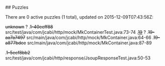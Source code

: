 <md xmlns="http://www.w3.org/1999/xhtml" etag="6-puzzles-xsd/init.xsl">## Puzzles

There are 0 active puzzles (1 total), updated on 2015-12-09T07:43:56Z:

<del>unknown</del> ?
.<del>1-40eeff88</del> src/test/java/com/jcabi/http/mock/MkContainerTest.java:73-74
.[<del>19</del>](https://github.com/jcabi/jcabi-http/issues/19) ?
.<del>19-aa7a7497</del> src/main/java/com/jcabi/http/mock/MkContainer.java:64-66
.<del>19-a877bdce</del> src/main/java/com/jcabi/http/mock/MkContainer.java:87-89

.<del>1-5ecf8bb2</del> src/test/java/com/jcabi/http/response/JsoupResponseTest.java:50-53
</md>